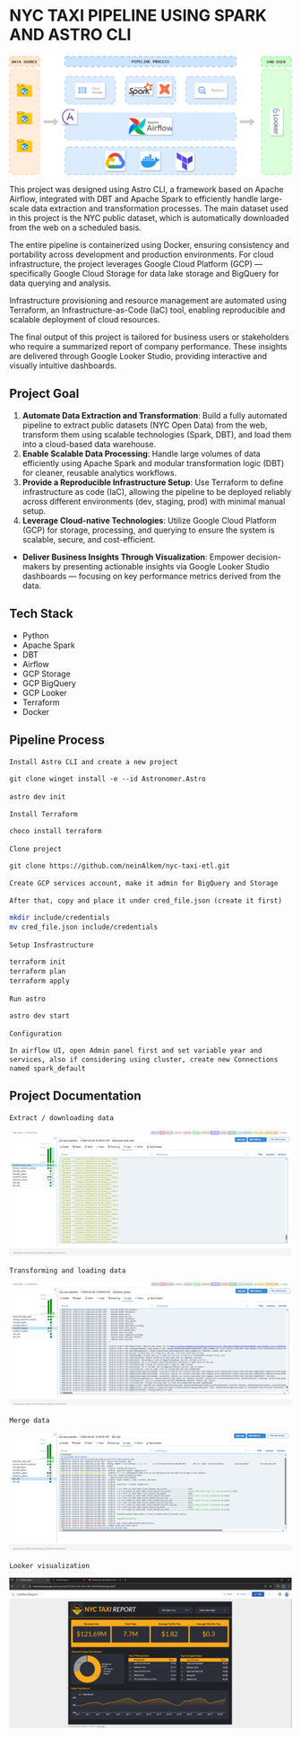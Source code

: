 # NYC TAXI PIPELINE USING SPARK AND ASTRO CLI

!['Architeture Image'](img/ProjectInsfrastructure.png)

This project was designed using Astro CLI, a framework based on Apache Airflow, integrated with DBT and Apache Spark to efficiently handle large-scale data extraction and transformation processes. The main dataset used in this project is the NYC public dataset, which is automatically downloaded from the web on a scheduled basis.

The entire pipeline is containerized using Docker, ensuring consistency and portability across development and production environments. For cloud infrastructure, the project leverages Google Cloud Platform (GCP) — specifically Google Cloud Storage for data lake storage and BigQuery for data querying and analysis.

Infrastructure provisioning and resource management are automated using Terraform, an Infrastructure-as-Code (IaC) tool, enabling reproducible and scalable deployment of cloud resources.

The final output of this project is tailored for business users or stakeholders who require a summarized report of company performance. These insights are delivered through Google Looker Studio, providing interactive and visually intuitive dashboards.

## Project Goal

1. **Automate Data Extraction and Transformation**: Build a fully automated pipeline to extract public datasets (NYC Open Data) from the web, transform them using scalable technologies (Spark, DBT), and load them into a cloud-based data warehouse.
2. **Enable Scalable Data Processing**: Handle large volumes of data efficiently using Apache Spark and modular transformation logic (DBT) for cleaner, reusable analytics workflows.
3. **Provide a Reproducible Infrastructure Setup**: Use Terraform to define infrastructure as code (IaC), allowing the pipeline to be deployed reliably across different environments (dev, staging, prod) with minimal manual setup.
4. **Leverage Cloud-native Technologies**: Utilize Google Cloud Platform (GCP) for storage, processing, and querying to ensure the system is scalable, secure, and cost-efficient.

- **Deliver Business Insights Through Visualization**: Empower decision-makers by presenting actionable insights via Google Looker Studio dashboards — focusing on key performance metrics derived from the data.

## Tech Stack

- Python
- Apache Spark
- DBT
- Airflow
- GCP Storage
- GCP BigQuery
- GCP Looker
- Terraform
- Docker

## Pipeline Process

`Install Astro CLI and create a new project`

```Shell
git clone winget install -e --id Astronomer.Astro

astro dev init
```

`Install Terraform`

```Bash
choco install terraform
```

`Clone project`

```Shell
git clone https://github.com/neinAlkem/nyc-taxi-etl.git
```

`Create GCP services account, make it admin for BigQuery and Storage`

`After that, copy and place it under cred_file.json (create it first)`

```Bash
mkdir include/credentials
mv cred_file.json include/credentials
```

`Setup Insfrastructure`

```Bash
terraform init
terraform plan
terraform apply
```

`Run astro`

```bash
astro dev start
```

`Configuration`

```text
In airflow UI, open Admin panel first and set variable year and services, also if considering using cluster, create new Connections named spark_default
```

## Project Documentation

`Extract / downloading data`

![Dags Architecture](img/Ingesting_data.png)

`Transforming and loading data`

![Dags Architecture](img/Load_transform.png)

`Merge data`

![Dags Architecture](img/DBT_proccess.png)

`Looker visualization`

![Dags Architecture](img/Looker_report.png)
